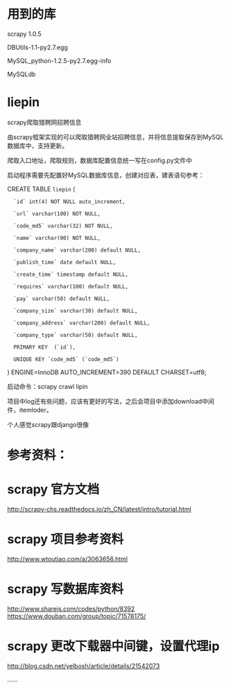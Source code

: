 # 用到的库
scrapy 1.0.5

DBUtils-1.1-py2.7.egg

MySQL_python-1.2.5-py2.7.egg-info

MySQLdb

# liepin
scrapy爬取猎聘网招聘信息

由scrapy框架实现的可以爬取猎聘网全站招聘信息，并将信息提取保存到MySQL数据库中，支持更新。

爬取入口地址，爬取规则，数据库配置信息统一写在config.py文件中

启动程序需要先配置好MySQL数据库信息，创建对应表，建表语句参考：

   CREATE TABLE `liepin` (

      `id` int(4) NOT NULL auto_increment,
   
      `url` varchar(100) NOT NULL,
   
      `code_md5` varchar(32) NOT NULL,
   
      `name` varchar(00) NOT NULL,
   
      `company_name` varchar(200) default NULL,
   
      `publish_time` date default NULL,
   
      `create_time` timestamp default NULL,
   
      `requires` varchar(100) default NULL,
   
      `pay` varchar(50) default NULL,
   
      `company_size` varchar(30) default NULL,
   
      `company_address` varchar(200) default NULL,
   
      `company_type` varchar(50) default NULL,
   
      PRIMARY KEY  (`id`),
   
      UNIQUE KEY `code_md5` (`code_md5`)
   
   ) ENGINE=InnoDB AUTO_INCREMENT=390 DEFAULT CHARSET=utf8;

启动命令：scrapy crawl lipin

项目中log还有些问题，应该有更好的写法，之后会项目中添加download中间件，itemloder。

个人感觉scrapy跟django很像

# 参考资料：

# scrapy 官方文档
http://scrapy-chs.readthedocs.io/zh_CN/latest/intro/tutorial.html

# scrapy 项目参考资料
http://www.wtoutiao.com/a/3063656.html

# scrapy 写数据库资料
http://www.sharejs.com/codes/python/8392
https://www.douban.com/group/topic/71578175/

# scrapy 更改下载器中间键，设置代理ip
http://blog.csdn.net/yelbosh/article/details/21542073

......
